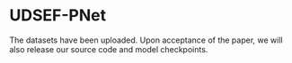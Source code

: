 # UDSEF-PNet
The datasets have been uploaded. Upon acceptance of the paper, we will also release our source code and model checkpoints.

